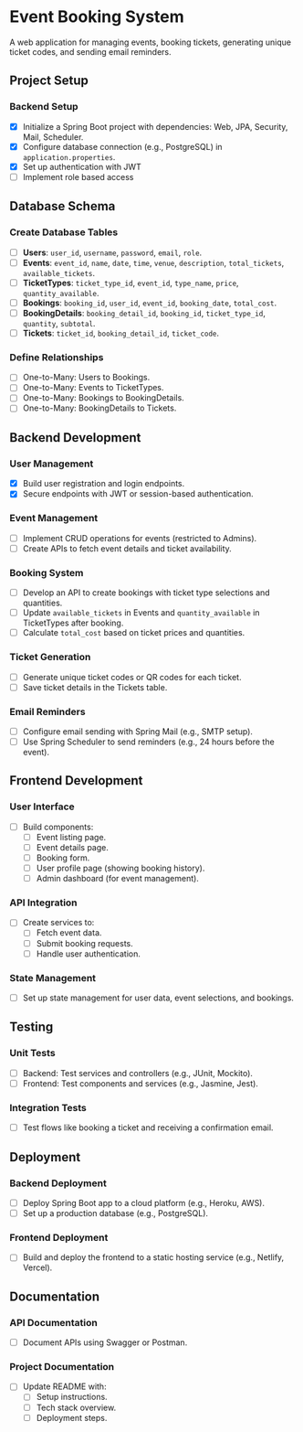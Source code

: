 # Event Booking System

A web application for managing events, booking tickets, generating unique ticket codes, and sending email reminders.

## Project Setup

### Backend Setup
- [x] Initialize a Spring Boot project with dependencies: Web, JPA, Security, Mail, Scheduler.
- [x] Configure database connection (e.g., PostgreSQL) in `application.properties`.
- [x] Set up authentication with JWT
- [ ] Implement role based access

## Database Schema

### Create Database Tables
- [ ] **Users**: `user_id`, `username`, `password`, `email`, `role`.
- [ ] **Events**: `event_id`, `name`, `date`, `time`, `venue`, `description`, `total_tickets`, `available_tickets`.
- [ ] **TicketTypes**: `ticket_type_id`, `event_id`, `type_name`, `price`, `quantity_available`.
- [ ] **Bookings**: `booking_id`, `user_id`, `event_id`, `booking_date`, `total_cost`.
- [ ] **BookingDetails**: `booking_detail_id`, `booking_id`, `ticket_type_id`, `quantity`, `subtotal`.
- [ ] **Tickets**: `ticket_id`, `booking_detail_id`, `ticket_code`.

### Define Relationships
- [ ] One-to-Many: Users to Bookings.
- [ ] One-to-Many: Events to TicketTypes.
- [ ] One-to-Many: Bookings to BookingDetails.
- [ ] One-to-Many: BookingDetails to Tickets.

## Backend Development

### User Management
- [x] Build user registration and login endpoints.
- [x] Secure endpoints with JWT or session-based authentication.

### Event Management
- [ ] Implement CRUD operations for events (restricted to Admins).
- [ ] Create APIs to fetch event details and ticket availability.

### Booking System
- [ ] Develop an API to create bookings with ticket type selections and quantities.
- [ ] Update `available_tickets` in Events and `quantity_available` in TicketTypes after booking.
- [ ] Calculate `total_cost` based on ticket prices and quantities.

### Ticket Generation
- [ ] Generate unique ticket codes or QR codes for each ticket.
- [ ] Save ticket details in the Tickets table.

### Email Reminders
- [ ] Configure email sending with Spring Mail (e.g., SMTP setup).
- [ ] Use Spring Scheduler to send reminders (e.g., 24 hours before the event).

## Frontend Development

### User Interface
- [ ] Build components:
  - [ ] Event listing page.
  - [ ] Event details page.
  - [ ] Booking form.
  - [ ] User profile page (showing booking history).
  - [ ] Admin dashboard (for event management).

### API Integration
- [ ] Create services to:
  - [ ] Fetch event data.
  - [ ] Submit booking requests.
  - [ ] Handle user authentication.

### State Management
- [ ] Set up state management for user data, event selections, and bookings.

## Testing

### Unit Tests
- [ ] Backend: Test services and controllers (e.g., JUnit, Mockito).
- [ ] Frontend: Test components and services (e.g., Jasmine, Jest).

### Integration Tests
- [ ] Test flows like booking a ticket and receiving a confirmation email.

## Deployment

### Backend Deployment
- [ ] Deploy Spring Boot app to a cloud platform (e.g., Heroku, AWS).
- [ ] Set up a production database (e.g., PostgreSQL).

### Frontend Deployment
- [ ] Build and deploy the frontend to a static hosting service (e.g., Netlify, Vercel).

## Documentation

### API Documentation
- [ ] Document APIs using Swagger or Postman.

### Project Documentation
- [ ] Update README with:
  - [ ] Setup instructions.
  - [ ] Tech stack overview.
  - [ ] Deployment steps.

